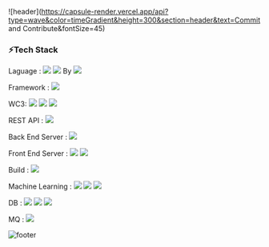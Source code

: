 
<!--
**dgreghub/dgreghub** is a ✨ _special_ ✨ repository because its `README.md` (this file) appears on your GitHub profile.

Here are some ideas to get you started:

- 🔭 I’m currently working on ...
- 🌱 I’m currently learning ...
- 👯 I’m looking to collaborate on ...
- 🤔 I’m looking for help with ...
- 💬 Ask me about ...
- 📫 How to reach me: ...
- 😄 Pronouns: ...
- ⚡ Fun fact: ...
-->
![header](https://capsule-render.vercel.app/api?type=wave&color=timeGradient&height=300&section=header&text=Commit and Contribute&fontSize=45)
<h3>⚡Tech Stack</h3>
<p>
Laguage : <img src="https://img.shields.io/badge/Python-3766AB?style=flat-square&logo=Python&logoColor=white"/> <img src="https://img.shields.io/badge/Java-007396?style=flat-square&logo=Java&logoColor=white"/>
By <img src="https://img.shields.io/badge/Git-F05032?style=flat-square&logo=Git&logoColor=white"/></a>  
</p>
<p>
Framework : <img src="https://img.shields.io/badge/Spring-6DB33F?style=flat-square&logo=Spring&logoColor=white"/></a> 
</p>
<p>
WC3: <img src="https://img.shields.io/badge/HTML5-E34F26?style=flat-square&logo=HTML5&logoColor=white"/></a> <img src="https://img.shields.io/badge/CSS3-1572B6?style=flat-square&logo=CSS3&logoColor=white"/></a> <img src="https://img.shields.io/badge/JavaScript-F7DF1E?style=flat-square&logo=JavaScript&logoColor=white"/></a>
</p>
<p>
REST API : <img src="https://img.shields.io/badge/Postman-FF6C37?style=flat-square&logo=Postman&logoColor=white"/></a>
</p>
<p>
Back End Server : <img src="https://img.shields.io/badge/Linux-FCC624?style=flat-square&logo=Linux&logoColor=white"/></a>
</p>
<p>
Front End Server : <img src="https://img.shields.io/badge/Node.js-339933?style=flat-square&logo=Node.js&logoColor=white"/></a> <img src="https://img.shields.io/badge/React-61DAFB?style=flat-square&logo=React&logoColor=white"/></a>
</p>
<p>
Build : <img src="https://img.shields.io/badge/Gradle-02303A?style=flat-square&logo=Gradle&logoColor=white"/></a>
</p>
<p>
Machine Learning : <img src="https://img.shields.io/badge/TensorFlow-FF6F00?style=flat-square&logo=TensorFlow&logoColor=white"/></a> <img src="https://img.shields.io/badge/Anaconda-44A833?style=flat-square&logo=Anaconda&logoColor=white"/></a> <img src="https://img.shields.io/badge/Jupyter-F37626?style=flat-square&logo=Jupyter&logoColor=white"/></a>
</p>
<p>
DB : <img src="https://img.shields.io/badge/Oracle-F80000?style=flat-square&logo=Oracle&logoColor=white"/></a> <img src="https://img.shields.io/badge/MongoDB-47A248?style=flat-square&logo=MongoDB&logoColor=white"/></a>  <img src="https://img.shields.io/badge/PostgreSQL-336791?style=flat-square&logo=PostgreSQL&logoColor=white"/></a> 
</p>
<p>
MQ : <img src="https://img.shields.io/badge/ApacheKafka-231F20?style=flat-square&logo=Kafka&logoColor=white"/></a>
</p>

	
![footer](https://capsule-render.vercel.app/api?type=wave&color=timeGradient&height=200&section=footer&fontSize=90)
